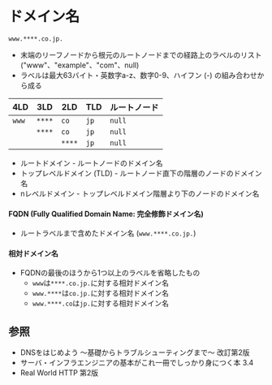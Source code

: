 # ドメイン名

```
www.****.co.jp.
```

- 末端のリーフノードから根元のルートノードまでの経路上のラベルのリスト ("www"、"example"、"com"、null)
- ラベルは最大63バイト・英数字a-z、数字0-9、ハイフン (-) の組み合わせから成る

| 4LD   | 3LD    | 2LD    | TLD  | ルートノード |
| -     | -      | -      | -    | -            |
| `www` | `****` | `co`   | `jp` | `null`       |
|       | `****` | `co`   | `jp` | `null`       |
|       |        | `****` | `jp` | `null`       |

- ルートドメイン - ルートノードのドメイン名
- トップレベルドメイン (TLD) - ルートノード直下の階層のノードのドメイン名
- nレベルドメイン - トップレベルドメイン階層より下のノードのドメイン名

#### FQDN (Fully Qualified Domain Name: 完全修飾ドメイン名)
- ルートラベルまで含めたドメイン名 (`www.****.co.jp.`)

#### 相対ドメイン名
- FQDNの最後のほうから1つ以上のラベルを省略したもの
  - `www`は`****.co.jp.`に対する相対ドメイン名
  - `www.****`は`co.jp.`に対する相対ドメイン名
  - `www.****.co`は`jp.`に対する相対ドメイン名

## 参照
- DNSをはじめよう ～基礎からトラブルシューティングまで～ 改訂第2版
- サーバ・インフラエンジニアの基本がこれ一冊でしっかり身につく本 3.4
- Real World HTTP 第2版
